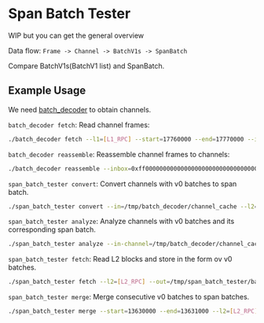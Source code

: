 # Span Batch Tester

WIP but you can get the general overview

Data flow: `Frame -> Channel -> BatchV1s -> SpanBatch`

Compare BatchV1s(BatchV1 list) and SpanBatch.

## Example Usage

We need [batch_decoder](../batch_decoder/) to obtain channels.

`batch_decoder fetch`: Read channel frames:
```sh
./batch_decoder fetch --l1=[L1_RPC] --start=17760000 --end=17770000 --inbox=0xff00000000000000000000000000000000000010 --sender=0x6887246668a3b87F54DeB3b94Ba47a6f63F32985 --concurrent-requests=25
```

`batch_decoder reassemble`: Reassemble channel frames to channels:
```sh
./batch_decoder reassemble --inbox=0xff00000000000000000000000000000000000010 --in=/tmp/batch_decoder/transactions_cache --out=/tmp/batch_decoder/channel_cache
```

`span_batch_tester convert`: Convert channels with v0 batches to span batch.
```sh
./span_batch_tester convert --in=/tmp/batch_decoder/channel_cache --l2=[L2_RPC] --out=/tmp/span_batch_tester/span_batch_cache --genesis-timestamp=[genesis_timestamp]
```

`span_batch_tester analyze`: Analyze channels with v0 batches and its corresponding span batch.
```sh
./span_batch_tester analyze --in-channel=/tmp/batch_decoder/channel_cache --in-span-batch=/tmp/span_batch_tester/span_batch_cache --out=/tmp/span_batch_tester/result
```

`span_batch_tester fetch`: Read L2 blocks and store in the form ov v0 batches.
```sh
./span_batch_tester fetch --l2=[L2_RPC] --out=/tmp/span_batch_tester/batches_v0_cache --start=13630000 --end=13631000 --concurrent-requests=100
```

`span_batch_tester merge`: Merge consecutive v0 batches to span batches.
```sh
./span_batch_tester merge --start=13630000 --end=13631000 --l2=[L2_RPC] --genesis-timestamp=1673550516  --in=/tmp/span_batch_tester/batches_v0_cache --out=/tmp/span_batch_tester/merge_result
```
